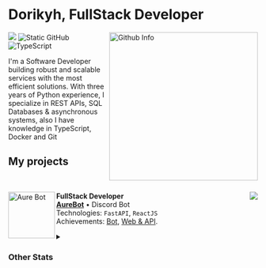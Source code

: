 # Dorikyh, FullStack Developer

<img align='right' src="https://github-readme-stats.vercel.app/api/top-langs/?username=dorikyh&layout=donut&theme=gruvbox" alt="Github Info" min-width="350px" max-width="350px" width="300px" align="right">

<img src="https://dcbadge.limes.pink/api/shield/841368898146402355"
/>
<img src="https://img.shields.io/badge/Python-3776AB?style=for-the-badge&logo=python&logoColor=white" alt="Static GitHub">
![TypeScript](https://img.shields.io/badge/typescript-%23007ACC.svg?style=for-the-badge&logo=typescript&logoColor=white)


<p>I'm a Software Developer building robust and scalable services with the most efficient solutions. With three years of Python experience, I specialize in REST APIs, SQL Databases & asynchronous systems, also I have knowledge in TypeScript, Docker and Git</p>

## My projects

<br>

[<img align="left" height="94px" width="94px" alt="Aure Bot" src="https://aurebot.vercel.app/kotone-256.png"/>](https://www.kotone.tech/)

<img align='right' src="https://github-readme-stats.vercel.app/api/pin/?username=dorikyh&repo=aure-web&theme=gruvbox">

**FullStack Developer** \
[**AureBot**](https://aure-web.vercel.app/aure.png) • Discord Bot \
Technologies: `FastAPI`, `ReactJS` \
Achievements: [Bot](https://aure-web.vercel.app/), [Web & API](https://aure-web.vercel.app/).

<details>
  <summary><h3>Other Stats</h3></summary>
  <a href="https://git.io/streak-stats">
    <img src="https://streak-stats.demolab.com?user=dorikyh&theme=modern-lilac" alt="GitHub Streak Stats">
</a>


</details>


